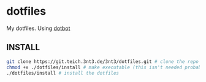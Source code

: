 # dotfiles

My dotfiles. Using [dotbot](https://github.com/anishathalye/dotbot)

## INSTALL

```sh
git clone https://git.teich.3nt3.de/3nt3/dotfiles.git # clone the repo
chmod +x ./dotfiles/install # make executable (this isn't needed probably)
./dotfiles/install # install the dotfiles
```

